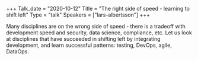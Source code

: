 +++
Talk_date = "2020-10-12"
Title = "The right side of speed - learning to shift left"
Type = "talk"
Speakers = ["lars-albertsson"]
+++

Many disciplines are on the wrong side of speed - there is a tradeoff with development speed and security, data science, compliance, etc. Let us look at disciplines that have succeeded in shifting left by integrating development, and learn successful patterns: testing, DevOps, agile, DataOps.
